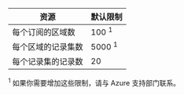 | 资源  | 默认限制 
--- | ---
| 每个订阅的区域数 | 100 <sup>1</sup>
| 每个区域的记录集数| 5000 <sup>1</sup>
| 每个记录集的记录数| 20

<sup>1</sup> 如果你需要增加这些限制，请与 Azure 支持部门联系。